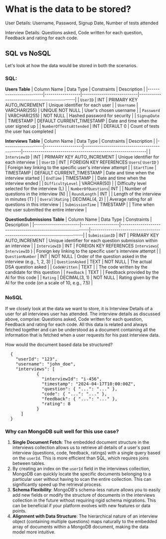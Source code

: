 # What is the data to be stored?

User Details: Username, Password, Signup Date, Number of tests attended

Interview Details: Questions asked, Code written for each question, Feedback and rating for each code.

## SQL vs NoSQL

Let's look at how the data would be stored in both the scenarios.

### SQL:

**Users Table**
| Column Name             | Data Type        | Constraints                | Description                                  |
|-------------------------|------------------|----------------------------|----------------------------------------------|
| `UserID`                | INT              | PRIMARY KEY AUTO_INCREMENT | Unique identifier for each user              |
| `Username`              | VARCHAR(255)     | UNIQUE NOT NULL            | User's chosen username                       |
| `Password`              | VARCHAR(255)     | NOT NULL                   | Hashed password for security                 |
| `SignupDate`            | TIMESTAMP        | DEFAULT CURRENT_TIMESTAMP  | Date and time when the user signed up        |
| `NumberOfTestsAttended` | INT              | DEFAULT 0                  | Count of tests the user has completed        |


**Interviews Table**
| Column Name        | Data Type         | Constraints                                  | Description                                                  |
|--------------------|-------------------|----------------------------------------------|--------------------------------------------------------------|
| `InterviewID`      | INT               | PRIMARY KEY AUTO_INCREMENT                   | Unique identifier for each interview                         |
| `UserID`           | INT               | FOREIGN KEY REFERENCES `Users`( `UserID` )   | Foreign key linking to the specific user's interview attempt |
| `StartTime`        | TIMESTAMP         | DEFAULT CURRENT_TIMESTAMP                    | Date and time when the interview started                     |
| `EndTime`          | TIMESTAMP         |                                              | Date and time when the interview ended                       |
| `DifficultyLevel`  | VARCHAR(50)       |                                              | Difficulty level selected for the interview (L)              |
| `NumberOfQuestions`| INT               |                                              | Number of questions in the interview (N)                     |
| `RoundLength`      | INT               |                                              | Length of the interview in minutes (T)                       |
| `OverallRating`    | DECIMAL(4, 2)     |                                              | Average rating for all questions in this interview           |
| `SubmissionTime`   | TIMESTAMP         |                                              | Time when the user submitted the entire interview            |


**QuestionSubmissions Table**
| Column Name           | Data Type         | Constraints                                                  | Description                                                              |
|-----------------------|-------------------|--------------------------------------------------------------|--------------------------------------------------------------------------|
| `SubmissionID`        | INT               | PRIMARY KEY AUTO_INCREMENT                                   | Unique identifier for each question submission within an interview       |
| `InterviewID`         | INT               | FOREIGN KEY REFERENCES `Interviews`( `InterviewID` )         | Foreign key linking to the specific user's interview attempt             |
| `QuestionNumber`      | INT               | NOT NULL                                                     | Order of the question asked in the interview (e.g., 1, 2, 3)             |
| `QuestionAsked`       | TEXT              | NOT NULL                                                     | The actual DSA question asked                                            |
| `CodeWritten`         | TEXT              |                                                              | The code written by the candidate for this question                      |
| `Feedback`            | TEXT              |                                                              | Feedback provided by the AI for this code                                |
| `Rating`              | DECIMAL(3, 1)     | NOT NULL                                                     | Rating given by the AI for the code (on a scale of 10, e.g., 7.5)        |

##

### NoSQL

If we closely look at the data we want to store, it is Interview Details of a user for all interviews user has attended.
The interview details as discussed above, comprise: Questions asked, Code written for each question, Feedback and rating for each code.
All this data is related and always fetched together and can be understood as a document containing all the information that is fetched when a user requests for his past interview data.

How would the document based data be structured?
<pre>
  { 
    "userId": "123", 
    "username": "john_doe", 
    "interviews": [ 
            { 
              "interviewId": "i-456", 
              "timestamp": "2024-04-17T10:00:00Z", 
              "question": { "...": "..." }, 
              "code": { "...": "..." }, 
              "feedback": { "...": "..." }, 
              "rating": 8 
            } 
      ] 
  } 
</pre>

### Why can MongoDB suit well for this use case?
1. **Single Document Fetch**: The embedded document structure in the interviews collection allows us to retrieve all details of a user's past interview (questions, code, feedback, ratings) with a single query based on the `userId`. This is more efficient than SQL, which requires joins between tables.
2. By creating an index on the `userId` field in the interviews collection, MongoDB can quickly locate the specific documents belonging to a particular user without having to scan the entire collection. This can significantly speed up the retrieval process.
3. **Schema Flexibility**: MongoDB's schema-less nature allows you to easily add new fields or modify the structure of documents in the interviews collection in the future without requiring rigid schema migrations. This can be beneficial if your platform evolves with new features or data points.
4. **Alignment with Data Structure**: The hierarchical nature of an interview object (containing multiple questions) maps naturally to the embedded array of documents within a MongoDB document, making the data model more intuitive.
